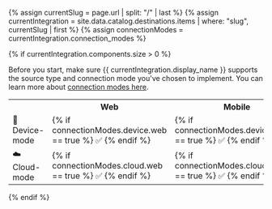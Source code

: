 <!-- in the file we're pulling from the API, "name" corresponds with the path to the yml blob for a specific destination.-->
{% assign currentSlug = page.url | split: "/" | last %}
{% assign currentIntegration = site.data.catalog.destinations.items | where: "slug", currentSlug | first %}
{% assign connectionModes = currentIntegration.connection_modes %}

{% if currentIntegration.components.size > 0 %}
<!--don't show a blank table if we can't find any info about these. -->
<!--
components -> how do we send data
platforms -> what data do we recognize-->



Before you start, make sure {{ currentIntegration.display_name }} supports the source type and connection mode you've chosen to implement. You can learn more about [connection modes here](https://segment.com/docs/connections/destinations/#connection-modes).

<table>
  <tr>
    <th></th>
    <th>Web</th>
    <th>Mobile</th>
    <th>Server</th>
  </tr>
  <tr>
    <td>📱 Device-mode</td>
    <td>{% if connectionModes.device.web == true %} ✅ {% endif %}</td>
    <td>{% if connectionModes.device.mobile == true %} ✅ {% endif %}</td>
    <td>{% if connectionModes.device.server == true %} ✅ {% endif %}</td>
  </tr>
  <tr>
    <td>☁️  Cloud-mode</td>
    <td>{% if connectionModes.cloud.web == true %} ✅ {% endif %}</td>
    <td>{% if connectionModes.cloud.mobile == true %} ✅ {% endif %}</td>
    <td>{% if connectionModes.cloud.server == true %} ✅ {% endif %}</td>
  </tr>
</table>
{% endif %}

